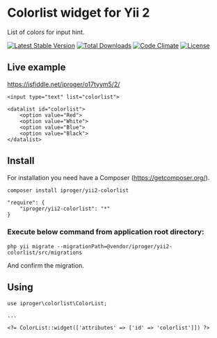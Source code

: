# Colorlist widget for Yii 2
List of colors for input hint.

[![Latest Stable Version](https://poser.pugx.org/iproger/yii2-colorlist/v/stable)](https://packagist.org/packages/iproger/yii2-colorlist)
[![Total Downloads](https://poser.pugx.org/iproger/yii2-colorlist/downloads)](https://packagist.org/packages/iproger/yii2-colorlist)
[![Code Climate](https://codeclimate.com/github/iproger/yii2-colorlist/badges/gpa.svg)](https://codeclimate.com/github/iproger/yii2-colorlist)
[![License](https://poser.pugx.org/iproger/yii2-colorlist/license)](https://packagist.org/packages/iproger/yii2-colorlist)

## Live example
https://jsfiddle.net/iproger/o17tyym5/2/

```
<input type="text" list="colorlist">

<datalist id="colorlist">
    <option value="Red">
    <option value="White">
    <option value="Blue">
    <option value="Black">
</datalist>
```

## Install
For installation you need have a Composer (https://getcomposer.org/).

```
composer install iproger/yii2-colorlist
```

```
"require": {
    "iproger/yii2-colorlist": "*"
}
```

### Execute below command from application root directory:
```
php yii migrate --migrationPath=@vendor/iproger/yii2-colorlist/src/migrations
```
And confirm the migration.

## Using
```
use iproger\colorlist\ColorList;

...

<?= ColorList::widget(['attributes' => ['id' => 'colorlist']]) ?>
```
